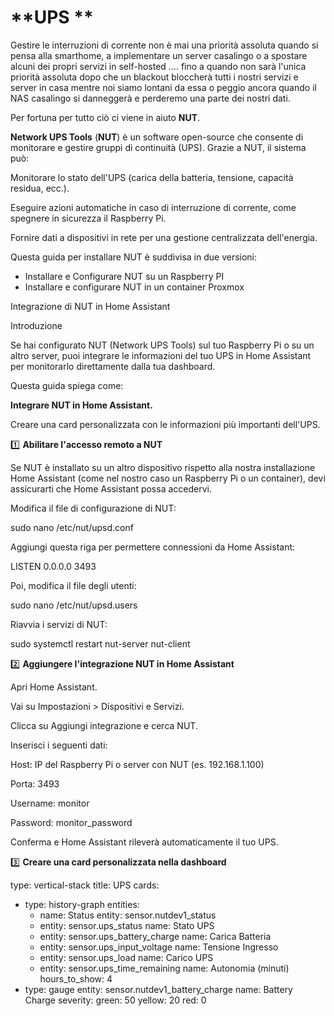 # **UPS **
Gestire le interruzioni di corrente non è mai una priorità assoluta quando si pensa alla smarthome, a implementare un server casalingo o a spostare alcuni dei propri servizi in self-hosted .... fino a quando non sarà l'unica priorità assoluta dopo che un blackout bloccherà tutti i nostri servizi e server in casa mentre noi siamo lontani da essa o peggio ancora quando il NAS casalingo si danneggerà e perderemo una parte dei nostri dati.

Per fortuna per tutto ciò ci viene in aiuto **NUT**.

**Network UPS Tools** (**NUT**) è un software open-source che consente di monitorare e gestire gruppi di continuità (UPS). 
Grazie a NUT, il sistema può:

Monitorare lo stato dell'UPS (carica della batteria, tensione, capacità residua, ecc.).

Eseguire azioni automatiche in caso di interruzione di corrente, come spegnere in sicurezza il Raspberry Pi.

Fornire dati a dispositivi in rete per una gestione centralizzata dell'energia.

Questa guida per installare NUT è suddivisa in due versioni:
- Installare e Configurare NUT su un Raspberry PI
- Installare e configurare NUT in un container Proxmox

Integrazione di NUT in Home Assistant

Introduzione

Se hai configurato NUT (Network UPS Tools) sul tuo Raspberry Pi o su un altro server, puoi integrare le informazioni del tuo UPS in Home Assistant per monitorarlo direttamente dalla tua dashboard.

Questa guida spiega come:

**Integrare NUT in Home Assistant.**

Creare una card personalizzata con le informazioni più importanti dell'UPS.

1️⃣ **Abilitare l'accesso remoto a NUT**

Se NUT è installato su un altro dispositivo rispetto alla nostra installazione Home Assistant (come nel nostro caso un Raspberry Pi o un container), devi assicurarti che Home Assistant possa accedervi.

Modifica il file di configurazione di NUT:

sudo nano /etc/nut/upsd.conf

Aggiungi questa riga per permettere connessioni da Home Assistant:

LISTEN 0.0.0.0 3493

Poi, modifica il file degli utenti:

sudo nano /etc/nut/upsd.users


Riavvia i servizi di NUT:

sudo systemctl restart nut-server nut-client

2️⃣ **Aggiungere l'integrazione NUT in Home Assistant**

Apri Home Assistant.

Vai su Impostazioni > Dispositivi e Servizi.

Clicca su Aggiungi integrazione e cerca NUT.

Inserisci i seguenti dati:

Host: IP del Raspberry Pi o server con NUT (es. 192.168.1.100)

Porta: 3493

Username: monitor

Password: monitor_password

Conferma e Home Assistant rileverà automaticamente il tuo UPS.

3️⃣ **Creare una card personalizzata nella dashboard**

type: vertical-stack
title: UPS
cards:
  - type: history-graph
    entities:
      - name: Status
        entity: sensor.nutdev1_status
      - entity: sensor.ups_status
        name: Stato UPS
      - entity: sensor.ups_battery_charge
        name: Carica Batteria
      - entity: sensor.ups_input_voltage
        name: Tensione Ingresso
      - entity: sensor.ups_load
        name: Carico UPS
      - entity: sensor.ups_time_remaining
        name: Autonomia (minuti)
    hours_to_show: 4
  - type: gauge
    entity: sensor.nutdev1_battery_charge
    name: Battery Charge
    severity:
      green: 50
      yellow: 20
      red: 0